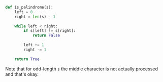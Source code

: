 ```python
def is_palindrome(s):
    left = 0
    right = len(s) - 1
    
    while left < right:
        if s[left] != s[right]:
            return False
        
        left += 1
        right -= 1
        
    return True
```

Note that for odd-length `s` the middle character is not actually processed and that's okay.